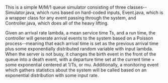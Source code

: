This is a simple M/M/1 queue simulator consisting of three classes--Simulator.java, which runs based on hard-coded inputs, Event.java, which is a wrapper class for any event passing through the system, and Controller.java, which does all of the heavy lifting.

Given an arrival rate lambda, a mean service time Ts, and a run time, the controller will generate arrival events to the system based on a Poisson process--meaning that each arrival time is set as the previous arrival time plus some exponentially distributed random variable with input lambda. When the server is not busy, it changes the birth event in the front of the queue into a death event, with a departure time set at the current time + some exponential centered at 1/Ts, or mu. Additionally, a monitoring event which gathers statistics about the system will be called based on an exponential distribution with some input rate.
